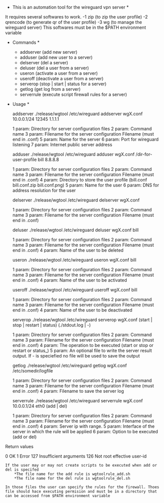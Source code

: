 * This is an automation tool for the wireguard vpn server *

It requires several softwares to work.
    -1 zip (to zip the user profile)
    -2 qrencode (to generate qr of the user profile)
    -3 wg (to manage the wireguard server)
This softwares must be in the $PATH environment variable

* Commands *

    * addserver (add new server)
    * adduser (add new user to a server)
    * delserver (del a server)
    * deluser (del a user from a server)
    * useron (activate a user from a server)
    * useroff (deactivate a user from a server)
    * serverop (stop | start | status for a server)
    * getlog (get log from a server)
    * serverrule (execute script firewall rules for a server)
    
* Usage *

    addserver
    ./release/wgtool /etc/wireguard addserver wgX.conf 10.0.0.1/24 12345 1.1.1.1
    
    1 param: Directory for server configuration files
    2 param: Command name
    3 param: Filename for the server configuration Filename (must end in .conf)
    5 param: Name for the server
    6 param: Port for wireguard listening
    7 param: Internet public server address
    
    adduser
    ./release/wgtool /etc/wireguard adduser wgX.conf /dir-for-user-profile bill 8.8.8.8
    
    1 param: Directory for server configuration files
    2 param: Command name
    3 param: Filename for the server configuration Filename (must end in .conf)
    4 param: Directory to store the user profile (bill.conf bill.conf.zip bill.conf.png)
    5 param: Name for the user
    6 param: DNS for address resolution for the user
    
    delserver
    ./release/wgtool /etc/wireguard delserver wgX.conf
    
    1 param: Directory for server configuration files
    2 param: Command name
    3 param: Filename for the server configuration Filename (must end in .conf)
    
    deluser
    ./release/wgtool /etc/wireguard deluser wgX.conf bill
    
    1 param: Directory for server configuration files
    2 param: Command name
    3 param: Filename for the server configuration Filename (must end in .conf)
    4 param: Name of the user to be deleted
    
    useron
    ./release/wgtool /etc/wireguard useron wgX.conf bill
    
    1 param: Directory for server configuration files
    2 param: Command name
    3 param: Filename for the server configuration Filename (must end in .conf)
    4 param: Name of the user to be activated
    
    useroff
    ./release/wgtool /etc/wireguard useroff wgX.conf bill
    
    1 param: Directory for server configuration files
    2 param: Command name
    3 param: Filename for the server configuration Filename (must end in .conf)
    4 param: Name of the user to be deactivated
    
    serverop
    ./release/wgtool /etc/wireguard serverop wgX.conf (start | stop | restart | status) (./stdout.log | -)
    
    1 param: Directory for server configuration files
    2 param: Command name
    3 param: Filename for the server configuration Filename (must end in .conf)
    4 param: The operation to be executed (start or stop or restart or status_) 
    5 param: An optional file to write the server result output. If - is speciefied no file will be used to save the output

    getlog
    ./release/wgtool /etc/wireguard getlog wgX.conf /etc/somedir/logfile
    
    1 param: Directory for server configuration files
    2 param: Command name
    3 param: Filename for the server configuration Filename (must end in .conf)
    4 param: Filename to save the server log
    
    serverrule
    ./release/wgtool /etc/wireguard serverrule wgX.conf 10.0.0.1/24 eth0 (add | del)
    
    1 param: Directory for server configuration files
    2 param: Command name
    3 param: Filename for the server configuration Filename (must end in .conf)
    4 param: Server ip with range.
    5 param: Interface of the server in which the rule will be applied
    6 param: Option to be executed (add or del)

Return values

0 OK
1 Error
127 Insufficient arguments
126 Not root effective user-id
    
    If the user may or may not create scripts to be executed when add or del is specifed
        *The file name for the add rule is wgtoolrule_add.sh
        *The file name for the del rule is wgtoolrule_del.sh
        
    In those files the user can specify the rules for the firewall. Thoes file should hace executing permision and must be in a directory that can be accessed from $PATH environment variable
    
    
